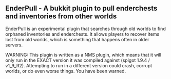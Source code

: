 EnderPull - A bukkit plugin to pull enderchests and inventories from other worlds
---
EnderPull is an experimental plugin that searches through old worlds to find orphaned inventories and enderchests.  It allows players to recover items lost from old worlds, which is something that happens often in older servers.

WARNING:
This plugin is written as a NMS plugin, which means that it will only run in the EXACT version it was compiled against (spigot 1.9.4 / v1_9_R2).  Attempting to run in a different version could crash, corrupt worlds, or do even worse things.  You have been warned.
